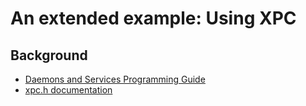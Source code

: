 # An extended example: Using XPC


## Background


- [
  Daemons and Services Programming Guide](http://developer.apple.com/library/mac/#documentation/MacOSX/Conceptual/BPSystemStartup/Chapters/Introduction.html)
- [
  xpc.h documentation](http://developer.apple.com/library/mac/#documentation/System/Reference/XPCServicesFW/xpc_h/)
